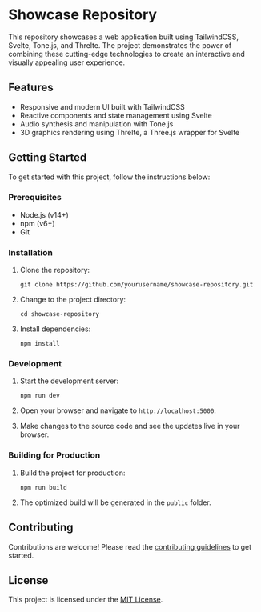 # Showcase Repository

This repository showcases a web application built using TailwindCSS, Svelte, Tone.js, and Threlte. The project demonstrates the power of combining these cutting-edge technologies to create an interactive and visually appealing user experience.

## Features

- Responsive and modern UI built with TailwindCSS
- Reactive components and state management using Svelte
- Audio synthesis and manipulation with Tone.js
- 3D graphics rendering using Threlte, a Three.js wrapper for Svelte

## Getting Started

To get started with this project, follow the instructions below:

### Prerequisites

- Node.js (v14+)
- npm (v6+)
- Git

### Installation

1. Clone the repository:

   ```
   git clone https://github.com/yourusername/showcase-repository.git
   ```

2. Change to the project directory:

   ```
   cd showcase-repository
   ```

3. Install dependencies:

   ```
   npm install
   ```

### Development

1. Start the development server:

   ```
   npm run dev
   ```

2. Open your browser and navigate to `http://localhost:5000`.

3. Make changes to the source code and see the updates live in your browser.

### Building for Production

1. Build the project for production:

   ```
   npm run build
   ```

2. The optimized build will be generated in the `public` folder.

## Contributing

Contributions are welcome! Please read the [contributing guidelines](CONTRIBUTING.md) to get started.

## License

This project is licensed under the [MIT License](LICENSE.md).
